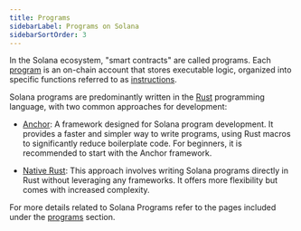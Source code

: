 ```yaml
---
title: Programs
sidebarLabel: Programs on Solana
sidebarSortOrder: 3
---
```


In the Solana ecosystem, "smart contracts" are called programs. Each
[program](http://localhost:3002/docs/core/accounts#program-account) is an
on-chain account that stores executable logic, organized into specific functions
referred to as
[instructions](http://localhost:3002/docs/core/transactions#instruction).

Solana programs are predominantly written in the
[Rust](https://doc.rust-lang.org/book/) programming language, with two common
approaches for development:

- [Anchor](/docs/core/programs/anchor): A framework designed for Solana program
  development. It provides a faster and simpler way to write programs, using
  Rust macros to significantly reduce boilerplate code. For beginners, it is
  recommended to start with the Anchor framework.

- [Native Rust](/docs/core/programs/rust): This approach involves writing Solana
  programs directly in Rust without leveraging any frameworks. It offers more
  flexibility but comes with increased complexity.

For more details related to Solana Programs refer to the pages included under
the [programs](/docs/programs) section.
